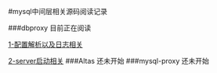 #mysql中间层相关源码阅读记录

###dbproxy
目前正在阅读

[1-配置解析以及日志相关](https://github.com/dolphinsboy/dbproxy/blob/master/1-dbproxy%E6%BA%90%E7%A0%81%E9%98%85%E8%AF%BB-%E9%85%8D%E7%BD%AE%E8%A7%A3%E6%9E%90%E4%BB%A5%E5%8F%8A%E6%97%A5%E5%BF%97%E7%9B%B8%E5%85%B3.md)

[2-server启动相关](https://github.com/dolphinsboy/dbproxy/blob/master/2-dbproxy%E6%BA%90%E7%A0%81%E9%98%85%E8%AF%BB-server%E7%9B%B8%E5%85%B3.md)
###Altas
还未开始
###mysql-proxy
还未开始
